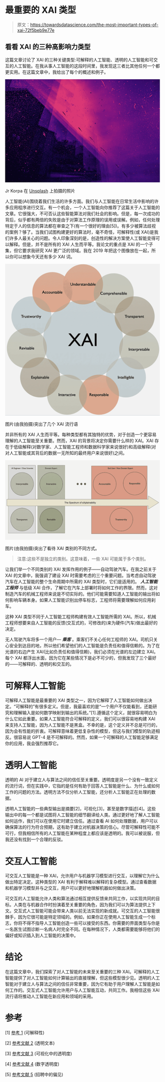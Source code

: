 # 最重要的 XAI 类型

> 原文：<https://towardsdatascience.com/the-most-important-types-of-xai-72f5beb9e77e>

## 看看 XAI 的三种高影响力类型

这篇文章讨论了 XAI 的三种关键类型:可解释的人工智能、透明的人工智能和可交互的人工智能。在我从事人工智能的这段时间里，我发现这三者比其他任何一个都更实用。在这篇文章中，我给出了每个的概述和例子。

![](img/10a8a154d9800408fe840c443dcb5149.png)

Jr Korpa 在 [Unsplash](https://unsplash.com?utm_source=medium&utm_medium=referral) 上拍摄的照片

人工智能(AI)围绕着我们生活的许多方面。我们与人工智能在日常生活中影响的许多应用程序进行交互。有一个机会，一个人工智能向你推荐了这篇关于人工智能的文章。它很强大，不可否认这些智能算法对我们社会的影响。但是，每一次成功的背后，似乎都有两倍的失败是由于对算法工作原理的误用或误解。例如，任何处理特定于人的信息的算法都在审查之下(有一个很好的理由[5])。有多少被算法歧视的案例？够了。当我们试图构建更好的算法时，毫不奇怪，可解释性(或 XAI)是我们许多人最关心的问题。令人印象深刻的是，创造性的解决方案使人工智能变得可以解释。但是，并不是所有的 XAI 人生而平等。我论文的重点是 XAI 的一个子集，但它要求我研究 XAI 更广泛的领域。我在 2019 年把这个图像放在一起，所以你可以想象今天还有多少 XAI 词。

![](img/7186cdcfd37ff355623743d801a7c372.png)

图片(由我拍摄)突出了几个 XAI 流行语

并非所有的 XAI 人生而平等。每种类型都有其独特的优势，对于创造一个更容易理解的人工智能至关重要。然而，XAI 的背景将决定你需要什么样的 XAI。XAI 存在于低级解释(对数学家、人工智能工程师和数据科学家来说很好)和高级解释(对对人工智能或其背后的数据一无所知的最终用户来说很好)之间。

![](img/ce200d4431ed65e6b05717e1e3ccbcdc.png)

图片(由我拍摄)突出了看待 XAI 类别的不同方式。

> 注意:这些不是独立的类别。这意味着，一些 XAI 可能属于多个类别。

让我们举一个不同类别的 XAI 发挥作用的例子——自动驾驶汽车。在我之前关于 XAI 的文章中，我强调了建设 XAI 时需要考虑的三个重要问题。当考虑自动驾驶汽车在人工智能的整个生命周期中所需的 XAI 类型时，它们是适用的。 ***人工智能工程师*** 与低级 XAI 合作，了解它在汽车上部署时将如何工作的界限。然而，这对制造汽车的机械工程师来说是不切实际的。他们可能需要知道人工智能的输出将如何影响车辆本身。如果人工智能识别出停车标志，工程师将需要理解如何应用刹车。

这种 XAI 类型不同于人工智能工程师构建有效人工智能所需的 XAI。所以，机械工程师想要来自人工智能的反馈(交互式的，可修改的)来为硬件(汽车)做出最好的决定。

无人驾驶汽车将多一个用户— ***乘客*** 。乘客们不关心任何工程师的 XAI。司机只关心安全到达目的地，所以他们希望他们的人工智能是负责任和值得信赖的。为了在光谱的右边产生 XAI(比如负责任和值得信赖)，我们必须在光谱的左边建立 XAI。每个 XAI 都浮出水面，因为它在某些情况下是必不可少的，但我发现了三个最好的——可解释的、透明的和交互的。

# 可解释人工智能

可解释人工智能是最重要的 XAI 类型之一，因为它解释了人工智能如何做出决定。“可解释的”有很多定义。但是，我最喜欢的是“一个用户不仅能看到，还能研究和理解输入是如何数学映射到输出的系统。”[1].遵循这个定义，就很容易明白为什么它如此重要。如果人工智能符合可解释的定义，我们可以很容易地构建 XAI 来支持人工智能，因为人工智能不是黑盒。不幸的是，这个定义并不总是可行的，因为会有性能的折衷。可解释意味着更低复杂性的模型，但这与我们模型的轨迹相反。很容易说 GPT-4 是不可解释的。然而，如果一个可解释的人工智能足够满足你的应用，我会强烈推荐它。

# 透明人工智能

透明的 AI 对于建立人与算法之间的信任至关重要。透明度是另一个没有一致定义的流行词，但在实践中，它指的是任何有助于回答人工智能是什么、为什么或如何工作的问题的方法。透明方法不仅分析人工智能，还分析人工智能正在处理的数据。

透明人工智能的一些典型输出是摘要[2]，可视化[3]，甚至是数字描述[4]。这些输出中的每一个都是试图将人工智能的细节翻译给人类。通过更好地了解人工智能如何运作，我们可以在使用它时建立信任。通过查看 AI 如何处理数据，用户可以确保算法的行为符合预期，这有助于建立对机器决策的信心。尽管可解释性可能不可行，但我相信所有的人工智能在某种程度上都应该是透明的。我可以被说服，但我还没有找到一个合理的反驳。

# 交互人工智能

可交互人工智能是一种 XAI，允许用户与机器学习模型进行交互，以理解它为什么做出特定决定。这种类型的 XAI 有利于解释难以解释的复杂模型。通过查看数据和机器学习模型并与之交互，用户可以更好地理解机器如何做出决策。

可交互的人工智能允许人类和算法通过相互提供反馈来共同工作，以实现共同的目标。人类在与机器合作时扮演着至关重要的角色，因为我们可以为算法提供上下文。交互式人工智能可能会带来人类以前无法实现的新成就。可交互的人工智能很棘手，因为它很可能是特定领域的。例如，如果你正在使用人工智能生成一个标志，你将不得不指导人工智能创造一些可以接受的东西。你需要的界面类型与你是一名医生试图诊断一名病人时完全不同。在每种情况下，人类都需要能够将他们的偏好或知识插入到人工智能的决策中。

# 结论

在这篇文章中，我们探索了对人工智能的未来至关重要的三种 XAI。可解释的人工智能提供了对人工智能如何计算输出的直接理解，但这些模型很少见。透明的人工智能对于建立人与算法之间的信任非常重要，因为它有助于用户理解人工智能是如何工作的。交互式人工智能允许用户与人工智能互动，共同工作。我相信这些 XAI 流行语将推动人工智能在新应用和领域的采用。

# 参考

[1] [参考 1](https://arxiv.org/pdf/1710.00794.pdf) (可解释性)

[2] [参考文献 2](https://www.researchgate.net/publication/341948561_Information_Fusion-2-Text_Explainable_Aggregation_via_Linguistic_Protoforms?_sg%5B0%5D=bS3IqMeIntiTXmmdAJ-JmI9gTj5UsUTpZUNJTN71SEJqB3YVqFmI2t1JxDVF8kw2zM5sQYv6piV6FRPH0mklHGgsp2AQ69lyl2lcgaeE.5ovvq2WnDckcbCr0fn4cRK6simrHIuChqwGsCo4s2cqetyUWdPyuvOHHM1OPKrcI33a4CRPvf38VDkLmBcBjeA) (透明文本)

[3] [参考文献 3](https://arxiv.org/abs/1311.2901) (可视化中的透明度)

[4] [参考文献 4](https://www.researchgate.net/publication/343250197_Explainable_AI_for_the_Choquet_Integral?_sg%5B0%5D=bPkG02VSO42uil2_c2_Qtg78X4Y8Uf38ehmEpdjDEwUrguS1g75hJ31ub5QwrueZ-FZHuZTg3YBl25d2Rwgq6iwHi0bYpBPRKMldoEv3.uPt9kRj8OtMJHdQYjSK6_-f0PN0l7n5BAdKZOKsmzhWAGDMfmoEPcrsLAV2qGCfxpla0lDQtofz6kaQ2IEcyTg) (数字透明度)

[5] [参考文献 5](https://hbr.org/2019/05/all-the-ways-hiring-algorithms-can-introduce-bias) (招聘中的偏见)